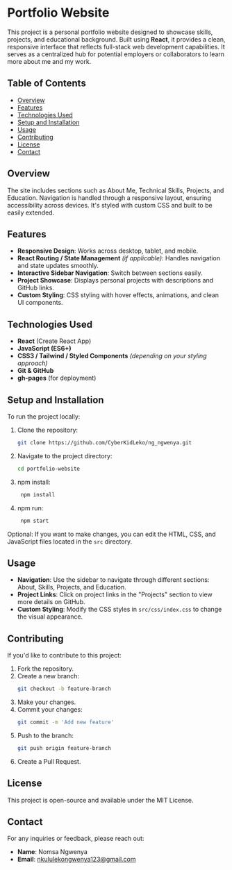 # Portfolio Website

This project is a personal portfolio website designed to showcase skills, projects, and educational background. Built using **React**, it provides a clean, responsive interface that reflects full-stack web development capabilities. It serves as a centralized hub for potential employers or collaborators to learn more about me and my work.

## Table of Contents
- [Overview](#overview)
- [Features](#features)
- [Technologies Used](#technologies-used)
- [Setup and Installation](#setup-and-installation)
- [Usage](#usage)
- [Contributing](#contributing)
- [License](#license)
- [Contact](#contact)

## Overview
The site includes sections such as About Me, Technical Skills, Projects, and Education. Navigation is handled through a responsive layout, ensuring accessibility across devices. It's styled with custom CSS and built to be easily extended.

## Features
- **Responsive Design**: Works across desktop, tablet, and mobile.
- **React Routing / State Management** *(if applicable)*: Handles navigation and state updates smoothly.
- **Interactive Sidebar Navigation**: Switch between sections easily.
- **Project Showcase**: Displays personal projects with descriptions and GitHub links.
- **Custom Styling**: CSS styling with hover effects, animations, and clean UI components.

## Technologies Used
- **React** (Create React App)
- **JavaScript (ES6+)**
- **CSS3 / Tailwind / Styled Components** *(depending on your styling approach)*
- **Git & GitHub**
- **gh-pages** (for deployment)

## Setup and Installation

To run the project locally:

1. Clone the repository:
   ```bash
   git clone https://github.com/CyberKidLeko/ng_ngwenya.git

2. Navigate to the project directory:
    ```bash
    cd portfolio-website
    ```
3. npm install:
   ```bash
    npm install
    ```
4. npm run:
   ```bash
    npm start
    ```
   
Optional: If you want to make changes, you can edit the HTML, CSS, and JavaScript files located in the `src` directory.

## Usage
- **Navigation**: Use the sidebar to navigate through different sections: About, Skills, Projects, and Education.
- **Project Links**: Click on project links in the "Projects" section to view more details on GitHub.
- **Custom Styling**: Modify the CSS styles in `src/css/index.css` to change the visual appearance.

## Contributing
If you'd like to contribute to this project:
1. Fork the repository.
2. Create a new branch:
    ```bash
    git checkout -b feature-branch
    ```
3. Make your changes.
4. Commit your changes:
    ```bash
    git commit -m 'Add new feature'
    ```
5. Push to the branch:
    ```bash
    git push origin feature-branch
    ```
6. Create a Pull Request.

## License
This project is open-source and available under the MIT License.

## Contact
For any inquiries or feedback, please reach out:

- **Name**: Nomsa Ngwenya
- **Email**: [nkululekongwenya123@gmail.com](mailto:nkululekongwenya123@gmail.com)
